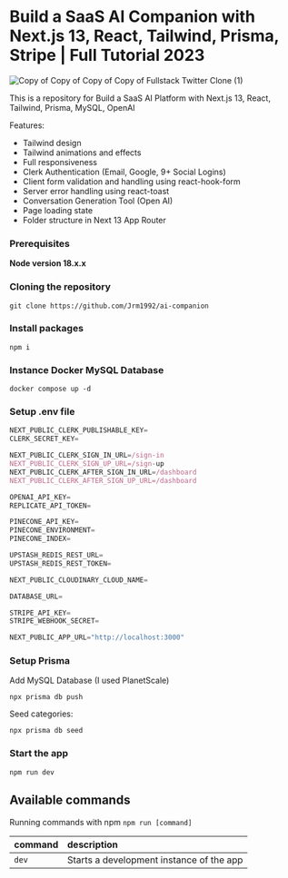 # Build a SaaS AI Companion with Next.js 13, React, Tailwind, Prisma, Stripe | Full Tutorial 2023

![Copy of Copy of Copy of Copy of Fullstack Twitter Clone (1)](https://github.com/AntonioErdeljac/next13-ai-companion/assets/23248726/ef2913b1-eafe-4829-9018-f2ca5a7ba651)


This is a repository for Build a SaaS AI Platform with Next.js 13, React, Tailwind, Prisma, MySQL, OpenAI

Features:

- Tailwind design
- Tailwind animations and effects
- Full responsiveness
- Clerk Authentication (Email, Google, 9+ Social Logins)
- Client form validation and handling using react-hook-form
- Server error handling using react-toast
- Conversation Generation Tool (Open AI)
- Page loading state
- Folder structure in Next 13 App Router

### Prerequisites

**Node version 18.x.x**

### Cloning the repository

```shell
git clone https://github.com/Jrm1992/ai-companion
```

### Install packages

```shell
npm i
```

### Instance Docker MySQL Database

```shell
docker compose up -d
```

### Setup .env file


```js
NEXT_PUBLIC_CLERK_PUBLISHABLE_KEY=
CLERK_SECRET_KEY=

NEXT_PUBLIC_CLERK_SIGN_IN_URL=/sign-in
NEXT_PUBLIC_CLERK_SIGN_UP_URL=/sign-up
NEXT_PUBLIC_CLERK_AFTER_SIGN_IN_URL=/dashboard
NEXT_PUBLIC_CLERK_AFTER_SIGN_UP_URL=/dashboard

OPENAI_API_KEY=
REPLICATE_API_TOKEN=

PINECONE_API_KEY=
PINECONE_ENVIRONMENT=
PINECONE_INDEX=

UPSTASH_REDIS_REST_URL=
UPSTASH_REDIS_REST_TOKEN=

NEXT_PUBLIC_CLOUDINARY_CLOUD_NAME=

DATABASE_URL=

STRIPE_API_KEY=
STRIPE_WEBHOOK_SECRET=

NEXT_PUBLIC_APP_URL="http://localhost:3000"
```

### Setup Prisma

Add MySQL Database (I used PlanetScale)

```shell
npx prisma db push

```

Seed categories:
```shell
npx prisma db seed
```

### Start the app

```shell
npm run dev
```

## Available commands

Running commands with npm `npm run [command]`

| command         | description                              |
| :-------------- | :--------------------------------------- |
| `dev`           | Starts a development instance of the app |

